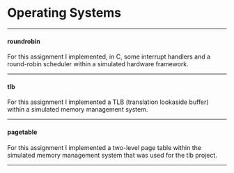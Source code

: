 # Operating Systems
__________________________________________________________________
#### roundrobin

For this assignment I implemented, in C, some interrupt handlers and a round-robin scheduler within a simulated hardware framework.
__________________________________________________________________
#### tlb

For this assignment I implemented a TLB (translation lookaside buffer) within a simulated memory management system.
__________________________________________________________________
#### pagetable

For this assignment I implemented a two-level page table within the simulated memory management system that was used
for the tlb project.

__________________________________________________________________
